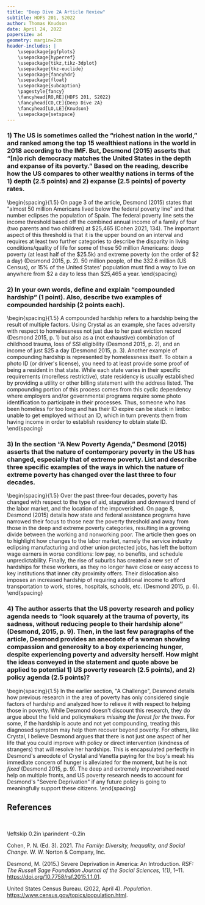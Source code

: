 ```yaml
---
title: "Deep Dive 2A Article Review"
subtitle: HDFS 201, S2022
author: Thomas Knudson
date: April 24, 2022
papersize: a4
geometry: margin=2cm
header-includes: |
    \usepackage{pgfplots}
    \usepackage{hyperref}
    \usepackage{tikz,tikz-3dplot} 
    \usepackage{tkz-euclide}
    \usepackage{fancyhdr}
    \usepackage{float}
    \usepackage{subcaption}
    \pagestyle{fancy}
    \fancyhead[RO,RE]{HDFS 201, S2022}
    \fancyhead[CO,CE]{Deep Dive 2A}
    \fancyhead[LO,LE]{Knudson}
    \usepackage{setspace}
---
```


### 1) The US is sometimes called the “richest nation in the world,” and ranked among the top 15 wealthiest nations in the world in 2018 according to the IMF. But, Desmond (2015) asserts that “[n]o rich democracy matches the United States in the depth and expanse of its poverty.” Based on the reading, describe how the US compares to other wealthy nations in terms of the 1) depth (2.5 points) and 2) expanse (2.5 points) of poverty rates. 

\begin{spacing}{1.5}
On page 3 of the article, Desmond (2015) states that "almost 50 million Americans lived below the federal poverty line" and that number eclipses the population of Spain. The federal poverty line sets the income threshold based off the combined annual income of a family of four (two parents and two children) at \$25,465 (Cohen 2021, 134). The important aspect of this threshold is that it is the upper bound on an interval and requires at least two further categories to describe the disparity in living conditions/quality of life for some of these 50 million Americans: deep poverty (at least half of the \$25.5k) and extreme poverty (on the order of \$2 a day) (Desmond 2015, p. 2). 50 million people, of the 332.6 million (US Census), or 15\% of the United States' population must find a way to live on anywhere from \$2 a day to less than \$25,465 a year.
\end{spacing}

### 2) In your own words, define and explain “compounded hardship” (1 point). Also, describe two examples of compounded hardship (2 points each).

\begin{spacing}{1.5}
A compounded hardship refers to a hardship being the result of multiple factors. Using Crystal as an example, she faces adversity with respect to homelessness not just due to her past eviction record (Desmond 2015, p. 1) but also as a (not exhaustive) combination of childhood trauma, loss of SSI eligibility (Desmond 2015, p. 2), and an income of just \$25 a day (Desmond 2015, p. 3). Another example of compounding hardship is represented by homelessness itself. To obtain a photo ID (or driver's license), you need to at least provide some proof of being a resident in that state. While each state varies in their specific requirements (more/less restrictive), state residency is usually established by providing a utility or other billing statement with the address listed. The compounding portion of this process comes from this cyclic dependency where employers and/or governmental programs require some photo identification to participate in their processes. Thus, someone who has been homeless for too long and has their ID expire can be stuck in limbo: unable to get employed without an ID, which in turn prevents them from having income in order to establish residency to obtain state ID.
\end{spacing}

### 3) In the section “A New Poverty Agenda,” Desmond (2015) asserts that the nature of contemporary poverty in the US has changed, especially that of extreme poverty. List and describe three specific examples of the ways in which the nature of extreme poverty has changed over the last three to four decades.

\begin{spacing}{1.5}
Over the past three-four decades, poverty has changed with respect to the type of aid, stagnation and downward trend of the labor market, and the location of the impoverished. On page 8, Desmond (2015) details how state and federal assistance programs have narrowed their focus to those near the poverty threshold and away from those in the deep and extreme poverty categories, resulting in a growing divide between the working and nonworking poor. The article then goes on to highlight how changes to the labor market, namely the service industry eclipsing manufacturing and other union protected jobs, has left the bottom wage earners in worse conditions: low pay, no benefits, and schedule unpredictability. Finally, the rise of suburbs has created a new set of hardships for these workers, as they no longer have close or easy access to key institutions that inner city proximity offers. Their dislocation also imposes an increased hardship of requiring additional income to afford transportation to work, stores, hospitals, schools, etc. (Desmond 2015, p. 6).
\end{spacing}

### 4) The author asserts that the US poverty research and policy agenda needs to “look squarely at the trauma of poverty, its sadness, without reducing people to their hardship alone” (Desmond, 2015, p. 9). Then, in the last few paragraphs of the article, Desmond provides an anecdote of a woman showing compassion and generosity to a boy experiencing hunger, despite experiencing poverty and adversity herself. How might the ideas conveyed in the statement and quote above be applied to potential 1) US poverty research (2.5 points), and 2) policy agenda (2.5 points)?

\begin{spacing}{1.5}
In the earlier section, "A Challenge", Desmond details how previous research in the area of poverty has only considered single factors of hardship and analyzed how to relieve it with respect to helping those in poverty. While Desmond doesn't discount this research, they do argue about the field and policymakers *missing the forest for the trees*. For some, if the hardship is acute and not yet compounding, treating this diagnosed symptom may help them recover beyond poverty. For others, like Crystal, I believe Desmond argues that there is not just one aspect of her life that you could improve with policy or direct intervention (kindness of strangers) that will resolve her hardships. This is encapsulated perfectly in Desmond's anecdote of Crystal and Vanetta paying for the boy's meal: his immediate concern of hunger is alleviated for the moment, but he is not *fixed* (Desmond 2015, p. 9). The deep and extremely impoverished need help on multiple fronts, and US poverty research needs to account for Desmond's "Severe Deprivation" if any future policy is going to meaningfully support these citizens.
\end{spacing}

## References

$$\ $$

\leftskip 0.2in
\parindent -0.2in

Cohen, P. N. (Ed. 3). 2021. *The Family: Diversity, Inequality, and Social Change*. W. W. Norton & Company, Inc.

Desmond, M. (2015.) Severe Deprivation in America: An Introduction. *RSF: The Russell Sage Foundation Journal of the Social Sciences, 1(1)*, 1–11. https://doi.org/10.7758/rsf.2015.1.1.01.

United States Census Bureau. (2022, April 4). *Population*. https://www.census.gov/topics/population.html.